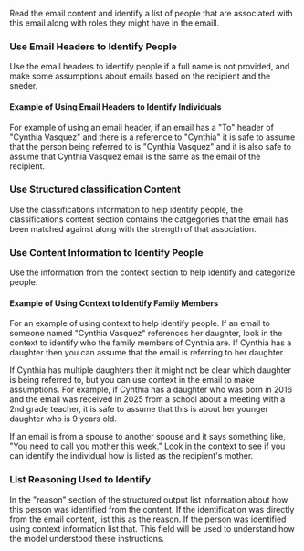 Read the email content and identify a list of people that are associated with this email along with roles they might have in the emaill.

### Use Email Headers to Identify People

Use the email headers to identify people if a full name is not provided, and make some assumptions about emails based on the recipient and the sneder.

#### Example of Using Email Headers to Identify Individuals

For example of using an email header, if an email has a "To" header of "Cynthia Vasquez" and there is a reference to "Cynthia" it is safe to assume that the person being referred to is "Cynthia Vasquez" and it is also safe to assume that Cynthia Vasquez email is the same as the email of the recipient.

### Use Structured classification Content

Use the classifications information to help identify people, the classifications content section contains the catgegories that the email has been matched against along with the strength of that association.

### Use Content Information to Identify People

Use the information from the context section to help identify and categorize people.

#### Example of Using Context to Identify Family Members

For an example of using context to help identify people.  If an email to someone named "Cynthia Vasquez" references her daughter, look in the context to identify who the family members of Cynthia are.  If Cynthia has a daughter then you can assume that the email is referring to her daughter.   

If Cynthia has multiple daughters then it might not be clear which daughter is being referred to, but you can use context in the email to make assumptions.   For example, if Cynthia has a daughter who was born in 2016 and the email was received in 2025 from a school about a meeting with a 2nd grade teacher, it is safe to assume that this is about her younger daughter who is 9 years old.

If an email is from a spouse to another spouse and it says something like, "You need to call you mother this week."   Look in the context to see if you can identify the individual how is listed as the recipient's mother.

### List Reasoning Used to Identify

In the "reason" section of the structured output list information about how this person was identified from the content.  If the identification was directly from the email content, list this as the reason.  If the person was identified using context information list that.  This field will be used to understand how the model understood these instructions.

